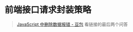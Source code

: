 # 前端接口请求封装策略
>[JavaScript 中删除数据报错 - 豆包](https://www.doubao.com/chat/13728598776899330)
>看链接的最后两个问答
<!--stackedit_data:
eyJoaXN0b3J5IjpbMTMwMTM4MTEwNl19
-->